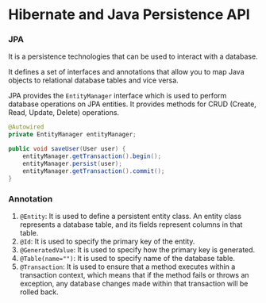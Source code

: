 # Hibernate and Java Persistence API

### JPA
It is a persistence technologies that can be used to interact with a database.

It defines a set of interfaces and annotations that allow you to map Java objects to relational database tables and vice versa.

JPA provides the ``EntityManager`` interface which is used to perform database operations on JPA entities. It provides methods for CRUD (Create, Read, Update, Delete) operations.
```java
@Autowired
private EntityManager entityManager;

public void saveUser(User user) {
    entityManager.getTransaction().begin();
    entityManager.persist(user);
    entityManager.getTransaction().commit();
}

```

### Annotation
1. ``@Entity``: It is  used to define a persistent entity class. An entity class represents a database table, and its fields represent columns in that table.
2. ``@Id``: It is used to specify the primary key of the entity.
3. ``@GeneratedValue``: It is used to specify how the primary key is generated.
4. ``@Table(name="")``: It is used to specify name of the database table.
5. ``@Transaction``: It is used to ensure that a method executes within a transaction context, which means that if the method fails or throws an exception, any database changes made within that transaction will be rolled back.